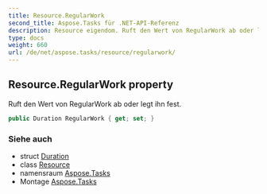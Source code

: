 ```yaml
---
title: Resource.RegularWork
second_title: Aspose.Tasks für .NET-API-Referenz
description: Resource eigendom. Ruft den Wert von RegularWork ab oder legt ihn fest.
type: docs
weight: 660
url: /de/net/aspose.tasks/resource/regularwork/
---
```

## Resource.RegularWork property

Ruft den Wert von RegularWork ab oder legt ihn fest.

```csharp
public Duration RegularWork { get; set; }
```

### Siehe auch

* struct [Duration](../../duration/)
* class [Resource](../)
* namensraum [Aspose.Tasks](../../resource/)
* Montage [Aspose.Tasks](../../../)


